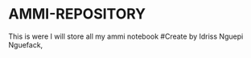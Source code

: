 # AMMI-REPOSITORY
This is were I will store all my ammi notebook
#Create by Idriss Nguepi Nguefack,
